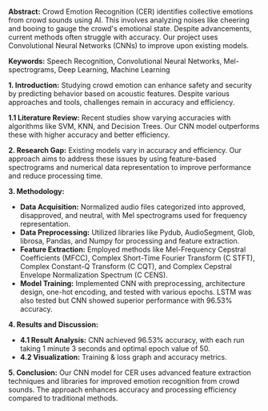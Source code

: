 
**Abstract:**
Crowd Emotion Recognition (CER) identifies collective emotions from crowd sounds using AI. This involves analyzing noises like cheering and booing to gauge the crowd's emotional state. Despite advancements, current methods often struggle with accuracy. Our project uses Convolutional Neural Networks (CNNs) to improve upon existing models.

**Keywords:** Speech Recognition, Convolutional Neural Networks, Mel-spectrograms, Deep Learning, Machine Learning

**1. Introduction:**
Studying crowd emotion can enhance safety and security by predicting behavior based on acoustic features. Despite various approaches and tools, challenges remain in accuracy and efficiency.

**1.1 Literature Review:**
Recent studies show varying accuracies with algorithms like SVM, KNN, and Decision Trees. Our CNN model outperforms these with higher accuracy and better efficiency.

**2. Research Gap:**
Existing models vary in accuracy and efficiency. Our approach aims to address these issues by using feature-based spectrograms and numerical data representation to improve performance and reduce processing time.

**3. Methodology:**
- **Data Acquisition:** Normalized audio files categorized into approved, disapproved, and neutral, with Mel spectrograms used for frequency representation.
- **Data Preprocessing:** Utilized libraries like Pydub, AudioSegment, Glob, librosa, Pandas, and Numpy for processing and feature extraction.
- **Feature Extraction:** Employed methods like Mel-Frequency Cepstral Coefficients (MFCC), Complex Short-Time Fourier Transform (C STFT), Complex Constant-Q Transform (C CQT), and Complex Cepstral Envelope Normalization Spectrum (C CENS).
- **Model Training:** Implemented CNN with preprocessing, architecture design, one-hot encoding, and tested with various epochs. LSTM was also tested but CNN showed superior performance with 96.53% accuracy.

**4. Results and Discussion:**
- **4.1 Result Analysis:** CNN achieved 96.53% accuracy, with each run taking 1 minute 3 seconds and optimal epoch value of 50.
- **4.2 Visualization:** Training & loss graph and accuracy metrics.

**5. Conclusion:**
Our CNN model for CER uses advanced feature extraction techniques and libraries for improved emotion recognition from crowd sounds. The approach enhances accuracy and processing efficiency compared to traditional methods.

